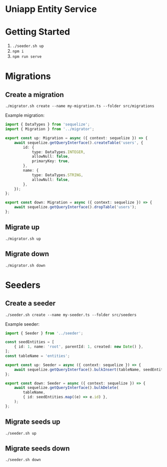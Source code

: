 Uniapp Entity Service
=====================

# Getting Started

1) `./seeder.sh up`
2) `npm i`
3) `npm run serve`

# Migrations

## Create a migration

`./migrator.sh create --name my-migration.ts --folder src/migrations`

Example migration:

```typescript
import { DataTypes } from 'sequelize';
import { Migration } from '../migrator';

export const up: Migration = async ({ context: sequelize }) => {
    await sequelize.getQueryInterface().createTable('users', {
        id: {
            type: DataTypes.INTEGER,
            allowNull: false,
            primaryKey: true,
        },
        name: {
            type: DataTypes.STRING,
            allowNull: false,
        },
    });
};

export const down: Migration = async ({ context: sequelize }) => {
    await sequelize.getQueryInterface().dropTable('users');
};
```

## Migrate up

`./migrator.sh up`

## Migrate down

`./migrator.sh down`

# Seeders

## Create a seeder

`./seeder.sh create --name my-seeder.ts --folder src/seeders`

Example seeder:

```typescript
import { Seeder } from '../seeder';

const seedEntities = [
    { id: 1, name: 'root', parentId: 1, created: new Date() },
];
const tableName = 'entities';

export const up: Seeder = async ({ context: sequelize }) => {
    await sequelize.getQueryInterface().bulkInsert(tableName, seedEntities);
};

export const down: Seeder = async ({ context: sequelize }) => {
    await sequelize.getQueryInterface().bulkDelete(
        tableName,
        { id: seedEntities.map((e) => e.id) },
    );
};
```

## Migrate seeds up

`./seeder.sh up`

## Migrate seeds down

`./seeder.sh down`
